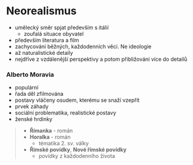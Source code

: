 # Neorealismus
- umělecký směr spjat především s itálií
	- zoufalá situace obyvatel
- především literatura a film
- zachycování běžných, každodenních věcí. Ne ideologie
- až naturalistické detaily
- nejdříve z vzdálenější perspektivy a potom přibližování více do detailů

### Alberto Moravia
- populární
- řada děl zfilmována
- postavy vláčeny osudem, kterému se snaží vzepřít
- prvek záhady
- sociální problematika, realistické postavy
- ženské hrdinky
> - **Římanka** - román
> - **Horalka** - román
> 	- tématika 2. sv. války
> - **Římské povídky**, **Nové římské povídky**
> 	- povídky z každodenního života